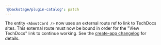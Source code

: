 ```yaml
---
'@backstage/plugin-catalog': patch
---
```


The entity `<AboutCard />` now uses an external route ref to link to TechDocs
sites. This external route must now be bound in order for the "View TechDocs"
link to continue working. See the [create-app changelog][cacl] for details.

[cacl]: https://github.com/backstage/backstage/blob/master/packages/create-app/CHANGELOG.md
